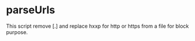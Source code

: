 # parseUrls
This script remove [.] and replace hxxp for http or https from a file for block purpose.

